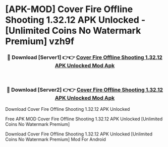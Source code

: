 # [APK-MOD] Cover Fire  Offline Shooting 1.32.12 APK Unlocked - [Unlimited Coins No Watermark Premium] vzh9f



<div align="center">
<h3>🔴 Download [Server1] 👉👉 <a href="https://momento.my/?title=Cover_Fire__Offline_Shooting_1.32.12_APK_Unlocked">Cover Fire  Offline Shooting 1.32.12 APK Unlocked Mod Apk</a></h3><br>

<h3>🔴 Download [Server2] 👉👉 <a href="https://momento.my/?title=Cover_Fire__Offline_Shooting_1.32.12_APK_Unlocked">Cover Fire  Offline Shooting 1.32.12 APK Unlocked Mod Apk</a></h3>
</div>



Download Cover Fire  Offline Shooting 1.32.12 APK Unlocked 

Free APK MOD Cover Fire  Offline Shooting 1.32.12 APK Unlocked [Unlimited Coins No Watermark Premium]

Download Cover Fire  Offline Shooting 1.32.12 APK Unlocked [Unlimited Coins No Watermark Premium] Mod For Android
